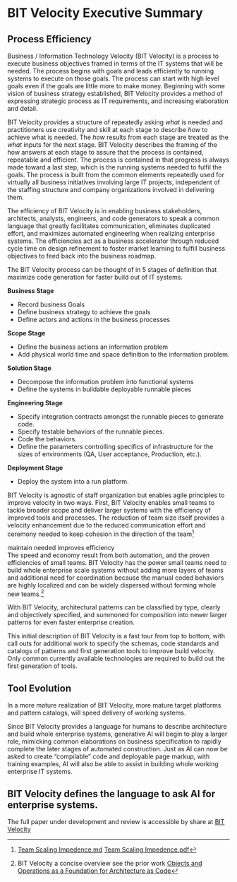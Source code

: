 # BIT Velocity Executive Summary

## Process Efficiency

Business / Information Technology Velocity (BIT Velocity) is a process to execute business objectives framed in terms of the IT systems that will be needed.  The process begins with goals and leads efficiently to running systems to execute on those goals.  The process can start with high level goals even if the goals are little more to make money.   Beginning with some vision of business strategy established, BIT Velocity provides a method of expressing strategic process as IT requirements, and increasing elaboration and detail.    

BIT Velocity provides a structure of repeatedly asking *what* is needed and practitioners use creativity and skill at each stage to describe *how* to achieve what is needed.  The *how* results from each stage are treated as the *what* inputs for the next stage.   BIT Velocity describes the framing of the how answers at each stage to assure that the process is contained, repeatable and efficient.  The process is contained in that progress is always made toward a last step, which is the running systems needed to fulfil the goals.  The process is built from the common elements repeatedly used for virtually all business initiatives involving large IT projects, independent of the staffing structure and company organizations involved in delivering them.

The efficiency of BIT Velocity is in enabling business stakeholders, architects, analysts, engineers, and code generators to speak a common language that greatly facilitates communication, eliminates duplicated effort, and maximizes automated engineering when realizing enterprise systems.  The efficiencies act as a business accelerator through reduced cycle time on design refinement to foster market learning to fulfill business objectives to feed back into the business roadmap.  

The BIT Velocity process can be thought of in 5 stages of definition that maximize code generation for faster build out of IT systems. 

**Business Stage**

* Record business Goals  
* Define business strategy to achieve the goals   
* Define actors and actions in the business processes  

**Scope Stage**  
* Define the business actions an information problem  
* Add physical world time and space definition to the information problem. 

**Solution Stage**

* Decompose the information problem into functional systems  
* Define the systems in buildable deployable runnable pieces   
  
**Engineering Stage**  
* Specify integration contracts amongst the runnable pieces to generate code.  
* Specify testable behaviors of the runnable pieces.  
* Code the behaviors.  
* Define the parameters controlling specifics of infrastructure for the sizes of environments (QA, User acceptance, Production, etc.).  

**Deployment Stage**   
* Deploy the system into a run platform.

BIT Velocity is agnostic of staff organization but enables agile principles to improve velocity in two ways.  First, BIT Velocity enables small teams to tackle broader scope and deliver larger systems with the efficiency of improved tools and processes.  The reduction of team size itself provides a velocity enhancement due to the reduced communication effort and ceremony needed to keep cohesion in the direction of the team[^1]

maintain  needed improves efficiency   
The speed and economy result from both automation, and the proven efficiencies of small teams.  BIT Velocity has the power small teams need to build whole enterprise scale systems without adding more layers of teams and additional need for coordination because the manual coded behaviors are highly localized and can be widely dispersed without forming whole new teams.[^2]

With BIT Velocity, architectural patterns can be classified by type, clearly and objectively specified, and summoned for composition into newer larger patterns for even faster enterprise creation.  
    
This initial description of BIT Velocity is a fast tour from top to bottom, with call outs for additional work to specify the schemas, code standards and catalogs of patterns and first generation tools to improve build velocity.  Only common currently available technologies are required to build out the first generation of tools.  

## Tool Evolution

In a more mature realization of BIT Velocity, more mature target platforms and pattern catalogs, will speed delivery of working systems.

Since  BIT Velocity provides a language for humans to describe architecture and build whole enterprise systems, generative AI will begin to play a larger role, mimicking common elaborations on business specification to rapidly complete the later stages of automated construction.  Just as AI can now be asked to create “compilable” code and deployable page markup, with training examples, AI will also be able to assist in building whole working enterprise IT systems. 

BIT Velocity defines the language to ask AI for enterprise systems.  
---

The full paper under development and review is accessible by share at [BIT Velocity](https://docs.google.com/document/d/16A7M_mAWR6LKpqcsbudi8hkGqpwjrN9BHx2nM9NtWPs/edit?tab=t.0) 

[^1]:  [Team Scaling Impedence.md](foundation/Team%20Scaling%20Impedence.md)
[Team Scaling Impedence.pdf](https://github.com/psons/bitvelocity/blob/main/foundation/Team%20Scaling%20Impedence.pdf) 

[^2]:  BIT Velocity a concise overview see the prior work [Objects and Operations as a Foundation for Architecture as Code](https://docs.google.com/document/d/e/2PACX-1vSRF7F2hyf9xqWinrOzqCQYeexc3rwftPNVZuX_A2WZYFuNAxoCRZ8HiILA1mw-XRuA29jjSmTSf-20/pub)   